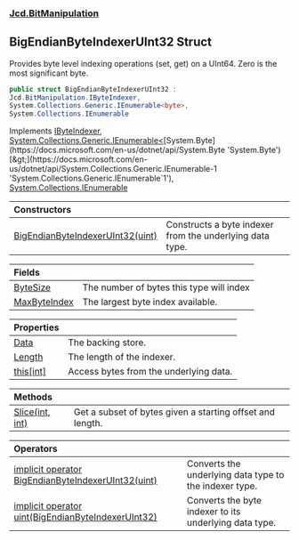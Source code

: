 ### [Jcd.BitManipulation](Jcd.BitManipulation.md 'Jcd.BitManipulation')

## BigEndianByteIndexerUInt32 Struct

Provides byte level indexing operations (set, get) on a UInt64. Zero is the most significant byte.

```csharp
public struct BigEndianByteIndexerUInt32 :
Jcd.BitManipulation.IByteIndexer,
System.Collections.Generic.IEnumerable<byte>,
System.Collections.IEnumerable
```

Implements [IByteIndexer](Jcd.BitManipulation.IByteIndexer.md 'Jcd.BitManipulation.IByteIndexer'), [System.Collections.Generic.IEnumerable&lt;](https://docs.microsoft.com/en-us/dotnet/api/System.Collections.Generic.IEnumerable-1 'System.Collections.Generic.IEnumerable`1')[System.Byte](https://docs.microsoft.com/en-us/dotnet/api/System.Byte 'System.Byte')[&gt;](https://docs.microsoft.com/en-us/dotnet/api/System.Collections.Generic.IEnumerable-1 'System.Collections.Generic.IEnumerable`1'), [System.Collections.IEnumerable](https://docs.microsoft.com/en-us/dotnet/api/System.Collections.IEnumerable 'System.Collections.IEnumerable')

| Constructors                                                                                                                                                                                             |                                                          |
|:---------------------------------------------------------------------------------------------------------------------------------------------------------------------------------------------------------|:---------------------------------------------------------|
| [BigEndianByteIndexerUInt32(uint)](Jcd.BitManipulation.BigEndianByteIndexerUInt32.BigEndianByteIndexerUInt32(uint).md 'Jcd.BitManipulation.BigEndianByteIndexerUInt32.BigEndianByteIndexerUInt32(uint)') | Constructs a byte indexer from the underlying data type. |

| Fields                                                                                                                                       |                                          |
|:---------------------------------------------------------------------------------------------------------------------------------------------|:-----------------------------------------|
| [ByteSize](Jcd.BitManipulation.BigEndianByteIndexerUInt32.ByteSize.md 'Jcd.BitManipulation.BigEndianByteIndexerUInt32.ByteSize')             | The number of bytes this type will index |
| [MaxByteIndex](Jcd.BitManipulation.BigEndianByteIndexerUInt32.MaxByteIndex.md 'Jcd.BitManipulation.BigEndianByteIndexerUInt32.MaxByteIndex') | The largest byte index available.        |

| Properties                                                                                                                          |                                        |
|:------------------------------------------------------------------------------------------------------------------------------------|:---------------------------------------|
| [Data](Jcd.BitManipulation.BigEndianByteIndexerUInt32.Data.md 'Jcd.BitManipulation.BigEndianByteIndexerUInt32.Data')                | The backing store.                     |
| [Length](Jcd.BitManipulation.BigEndianByteIndexerUInt32.Length.md 'Jcd.BitManipulation.BigEndianByteIndexerUInt32.Length')          | The length of the indexer.             |
| [this[int]](Jcd.BitManipulation.BigEndianByteIndexerUInt32.this[int].md 'Jcd.BitManipulation.BigEndianByteIndexerUInt32.this[int]') | Access bytes from the underlying data. |

| Methods                                                                                                                                              |                                                           |
|:-----------------------------------------------------------------------------------------------------------------------------------------------------|:----------------------------------------------------------|
| [Slice(int, int)](Jcd.BitManipulation.BigEndianByteIndexerUInt32.Slice(int,int).md 'Jcd.BitManipulation.BigEndianByteIndexerUInt32.Slice(int, int)') | Get a subset of bytes given a starting offset and length. |

| Operators                                                                                                                                                                                                                                                                                 |                                                        |
|:------------------------------------------------------------------------------------------------------------------------------------------------------------------------------------------------------------------------------------------------------------------------------------------|:-------------------------------------------------------|
| [implicit operator BigEndianByteIndexerUInt32(uint)](Jcd.BitManipulation.BigEndianByteIndexerUInt32.op_ImplicitJcd.BitManipulation.BigEndianByteIndexerUInt32(uint).md 'Jcd.BitManipulation.BigEndianByteIndexerUInt32.op_Implicit Jcd.BitManipulation.BigEndianByteIndexerUInt32(uint)') | Converts the underlying data type to the indexer type. |
| [implicit operator uint(BigEndianByteIndexerUInt32)](Jcd.BitManipulation.BigEndianByteIndexerUInt32.op_Implicituint(Jcd.BitManipulation.BigEndianByteIndexerUInt32).md 'Jcd.BitManipulation.BigEndianByteIndexerUInt32.op_Implicit uint(Jcd.BitManipulation.BigEndianByteIndexerUInt32)') | Converts the byte indexer to its underlying data type. |
